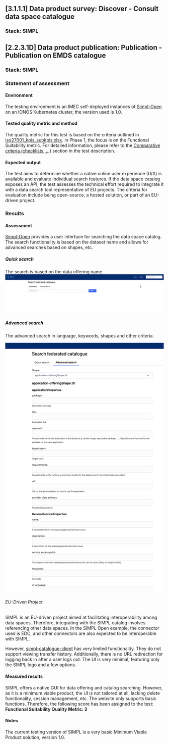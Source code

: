 ## [3.1.1.1] Data product survey: Discover - Consult data space catalogue
### Stack: SIMPL

## [2.2.3.1D] Data product publication: Publication - Publication on EMDS catalogue
### Stack: SIMPL

### Statement of assessment
#### Environment
The testing environment is an IMEC self-deployed instances of [Simpl-Open](https://code.europa.eu/simpl/simpl-open) on an IONOS Kubernetes cluster, the version used is 1.0.

#### Tested quality metric and method
The quality metric for this test is based on the criteria outlined in [iso27001_kpis_subkpis.xlsx](../../../../../design_decisions/background_info/iso27001_kpis_subkpis.xlsx). In Phase 1, the focus is on the Functional Suitability metric. For detailed information, please refer to the [Comparative criteria (checklists, ...)](./test.md#comparative-criteria-checklists-) section in the test description.

#### Expected output
The test aims to determine whether a native online user experience (U/X) is available and evaluate individual search features. 
If the data space catalog exposes an API, the test assesses the technical effort required to integrate it with a data search tool representative of EU projects.
The criteria for evaluation include being open-source, a hosted solution, or part of an EU-driven project.

### Results
#### Assessment
[Simpl-Open](https://code.europa.eu/simpl/simpl-open) provides a user interface for searching the data space catalog. The search functionality is based on the dataset name and allows for advanced searches based on shapes, etc. 
##### Quick search
The search is based on the data offering name.
![quick_search_simpl.png](images/quick_search_simpl.png)

##### Advanced search
The advanced search in language, keywords, shapes and other criteria.

![advanced_search_simpl.png](images/advanced_search_simpl.png)

###### EU-Driven Project
SIMPL is an EU-driven project aimed at facilitating interoperability among data spaces. Therefore, integrating with the SIMPL catalog involves referencing other data spaces. In the SIMPL Open example, the connector used is EDC, and other connectors are also expected to be interoperable with SIMPL.

However, [simpl-catalogue-client](https://code.europa.eu/simpl/simpl-open/development/gaia-x-edc/simpl-catalogue-client) has very limited functionality. They do not support viewing transfer history. Additionally, there is no URL redirection for logging back in after a user logs out. The UI is very minimal, featuring only the SIMPL logo and a few options.

#### Measured results
SIMPL offers a native GUI for data offering and catalog searching. However, as it is a minimum viable product, the UI is not tailored at all, lacking delete functionality, session management, etc. The website only supports basic functions. Therefore, the following score has been assigned to the test:
**Functional Suitability Quality Metric: 2**

#### Notes                                                                                             
The current testing version of SIMPL is a very basic Minimum Viable Product solution, version 1.0.     